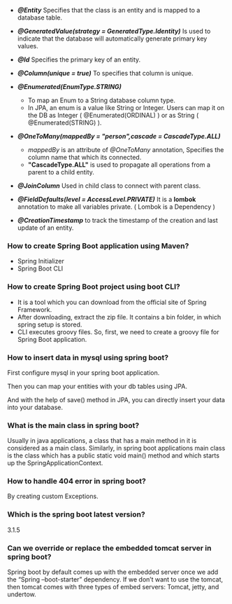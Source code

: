 - ***@Entity***
	Specifies that the class is an entity and is mapped to a database table.
	
- ***@GeneratedValue(strategy = GeneratedType.Identity)***
	Is used to indicate that the database will automatically generate primary key values.
	
- ***@Id***
	Specifies the primary key of an entity.
	
- ***@Column(unique = true)***
	To specifies that column is unique.
	
- ***@Enumerated(EnumType.STRING)***
	- To map an Enum to a String database column type.
	- In JPA, an enum is a value like String or Integer. Users can map it on the DB as Integer ( @Enumerated(ORDINAL) ) or as String ( @Enumerated(STRING) ).
	
- ***@OneToMany(mappedBy = "person",cascade = CascadeType.ALL)***
	- _mappedBy_ is an attribute of _@OneToMany_ annotation, Specifies the column name that which its connected.
	- **"CascadeType.ALL"** is used to propagate all operations from a parent to a child entity.
	
- ***@JoinColumn***
	Used in child class to connect with parent class.
	
- ***@FieldDefaults(level = AccessLevel.PRIVATE)***
	It is a **lombok** annotation to make all variables private. ( Lombok is a Dependency )
	
- ***@CreationTimestamp***
	to track the timestamp of the creation and last update of an entity.


### How to create Spring Boot application using Maven?
- Spring Initializer
- Spring Boot CLI

### How to create Spring Boot project using boot CLI?
- It is a tool which you can download from the official site of Spring Framework.
- After downloading, extract the zip file. It contains a bin folder, in which spring setup is stored.
- CLI executes groovy files. So, first, we need to create a groovy file for Spring Boot application.

### **How to insert data in mysql using spring boot?**
First configure mysql in your spring boot application.

Then you can map your entities with your db tables using JPA.

And with the help of save() method in JPA, you can directly insert your data into your database.


### What is the main class in spring boot?
Usually in java applications, a class that has a main method in it is considered as a main class. Similarly, in spring boot applications main class is the class which has a public static void main() method and which starts up the SpringApplicationContext.

### How to handle 404 error in spring boot?
By creating custom Exceptions.

### Which is the spring boot latest version?
3.1.5

### Can we override or replace the embedded tomcat server in spring boot?
Spring boot by default comes up with the embedded server once we add the “Spring –boot-starter” dependency.
If we don’t want to use the tomcat, then tomcat comes with three types of embed servers: Tomcat, jetty, and undertow.

